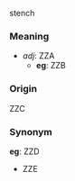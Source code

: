 stench
### Meaning
+ _adj_: ZZA
    + __eg__: ZZB

### Origin

ZZC

### Synonym

__eg__: ZZD

+ ZZE


